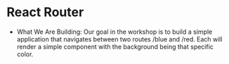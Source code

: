 # React Router
- What We Are Building:
Our goal in the workshop is to build a simple application that navigates between two routes /blue and /red. Each will render a simple component with the background being that specific color.